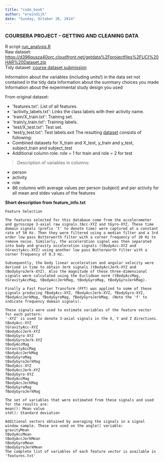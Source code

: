 ```yaml
---
title: "code_book"
author: "erwindijk"
date: "Sunday, October 26, 2014"
---
```


### COURSERA PROJECT - GETTING AND CLEANING DATA  
R script [run_analysis.R](https://github.com/erwindijk/datasciencecoursera/blob/master/run_analysis.R)  
Raw dataset: https://d396qusza40orc.cloudfront.net/getdata%2Fprojectfiles%2FUCI%20HAR%20Dataset.zip   
Tidy dataset: [course dataset submission](https://s3.amazonaws.com/coursera-uploads/user-8568ffbbb1fd8708f584ae4b/972586/asst-3/1c4712f15c7011e49029c1bf39dd5a90.txt) 


Information about the variables (including units!) in the data set not contained in the tidy data
Information about the summary choices you made
Information about the experimental study design you used

From original dataset:
- 'features.txt': List of all features.  
- 'activity_labels.txt': Links the class labels with their activity name.  
- 'train/X_train.txt': Training set.  
- 'train/y_train.txt': Training labels.  
- 'test/X_test.txt': Test set.  
- 'test/y_test.txt': Test labels.exit 
The resulting
[dataset](https://s3.amazonaws.com/coursera-uploads/user-8568ffbbb1fd8708f584ae4b/972586/asst-3/1c4712f15c7011e49029c1bf39dd5a90.txt) 
consists of following:
- Combined datasets for  X_train and X_test, y_train and y_test, subject_train and subject_test
- Additional column role: role = 1 for train and role = 2 for test
> Description of variables in columns:
- person
- activity
- role
- 86 columns with average values per person (subject) and per activity for all mean and stdev values of the features

**Short description from feature_info.txt**
```
Feature Selection 

The features selected for this database come from the accelerometer and gyroscope 3-axial raw signals tAcc-XYZ and tGyro-XYZ. These time domain signals (prefix 't' to denote time) were captured at a constant rate of 50 Hz. Then they were filtered using a median filter and a 3rd order low pass Butterworth filter with a corner frequency of 20 Hz to remove noise. Similarly, the acceleration signal was then separated into body and gravity acceleration signals (tBodyAcc-XYZ and tGravityAcc-XYZ) using another low pass Butterworth filter with a corner frequency of 0.3 Hz. 

Subsequently, the body linear acceleration and angular velocity were derived in time to obtain Jerk signals (tBodyAccJerk-XYZ and tBodyGyroJerk-XYZ). Also the magnitude of these three-dimensional signals were calculated using the Euclidean norm (tBodyAccMag, tGravityAccMag, tBodyAccJerkMag, tBodyGyroMag, tBodyGyroJerkMag). 

Finally a Fast Fourier Transform (FFT) was applied to some of these signals producing fBodyAcc-XYZ, fBodyAccJerk-XYZ, fBodyGyro-XYZ, fBodyAccJerkMag, fBodyGyroMag, fBodyGyroJerkMag. (Note the 'f' to indicate frequency domain signals). 

These signals were used to estimate variables of the feature vector for each pattern:  
'-XYZ' is used to denote 3-axial signals in the X, Y and Z directions.
tBodyAcc-XYZ
tGravityAcc-XYZ
tBodyAccJerk-XYZ
tBodyGyro-XYZ
tBodyGyroJerk-XYZ
tBodyAccMag
tGravityAccMag
tBodyAccJerkMag
tBodyGyroMag
tBodyGyroJerkMag
fBodyAcc-XYZ
fBodyAccJerk-XYZ
fBodyGyro-XYZ
fBodyAccMag
fBodyAccJerkMag
fBodyGyroMag
fBodyGyroJerkMag

The set of variables that were estimated from these signals and used for the results are: 
mean(): Mean value
std(): Standard deviation

Additional vectors obtained by averaging the signals in a signal window sample. These are used on the angle() variable:
gravityMean
tBodyAccMean
tBodyAccJerkMean
tBodyGyroMean
tBodyGyroJerkMean
The complete list of variables of each feature vector is available in 'features.txt'
```


